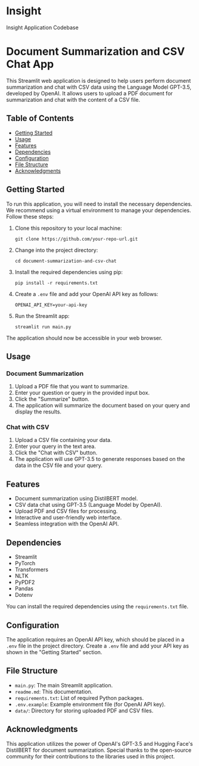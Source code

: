 # Insight
Insight Application Codebase

# Document Summarization and CSV Chat App

This Streamlit web application is designed to help users perform document summarization and chat with CSV data using the Language Model GPT-3.5, developed by OpenAI. It allows users to upload a PDF document for summarization and chat with the content of a CSV file.

## Table of Contents

- [Getting Started](#getting-started)
- [Usage](#usage)
- [Features](#features)
- [Dependencies](#dependencies)
- [Configuration](#configuration)
- [File Structure](#file-structure)
- [Acknowledgments](#acknowledgments)

## Getting Started

To run this application, you will need to install the necessary dependencies. We recommend using a virtual environment to manage your dependencies. Follow these steps:

1. Clone this repository to your local machine:

   ```
   git clone https://github.com/your-repo-url.git
   ```

2. Change into the project directory:

   ```
   cd document-summarization-and-csv-chat
   ```

3. Install the required dependencies using pip:

   ```
   pip install -r requirements.txt
   ```

4. Create a `.env` file and add your OpenAI API key as follows:

   ```
   OPENAI_API_KEY=your-api-key
   ```

5. Run the Streamlit app:

   ```
   streamlit run main.py
   ```

The application should now be accessible in your web browser.

## Usage

### Document Summarization

1. Upload a PDF file that you want to summarize.
2. Enter your question or query in the provided input box.
3. Click the "Summarize" button.
4. The application will summarize the document based on your query and display the results.

### Chat with CSV

1. Upload a CSV file containing your data.
2. Enter your query in the text area.
3. Click the "Chat with CSV" button.
4. The application will use GPT-3.5 to generate responses based on the data in the CSV file and your query.

## Features

- Document summarization using DistilBERT model.
- CSV data chat using GPT-3.5 (Language Model by OpenAI).
- Upload PDF and CSV files for processing.
- Interactive and user-friendly web interface.
- Seamless integration with the OpenAI API.

## Dependencies

- Streamlit
- PyTorch
- Transformers
- NLTK
- PyPDF2
- Pandas
- Dotenv

You can install the required dependencies using the `requirements.txt` file.

## Configuration

The application requires an OpenAI API key, which should be placed in a `.env` file in the project directory. Create a `.env` file and add your API key as shown in the "Getting Started" section.

## File Structure

- `main.py`: The main Streamlit application.
- `readme.md`: This documentation.
- `requirements.txt`: List of required Python packages.
- `.env.example`: Example environment file (for OpenAI API key).
- `data/`: Directory for storing uploaded PDF and CSV files.

## Acknowledgments

This application utilizes the power of OpenAI's GPT-3.5 and Hugging Face's DistilBERT for document summarization. Special thanks to the open-source community for their contributions to the libraries used in this project.
```
